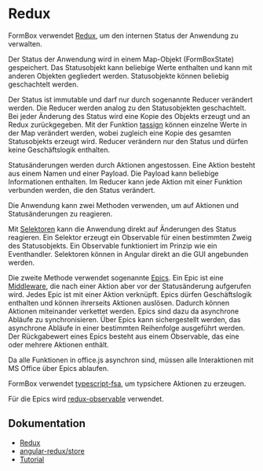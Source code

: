 # Redux

FormBox verwendet [Redux](https://redux.js.org/), um den internen Status der Anwendung zu verwalten.

Der Status der Anwendung wird in einem Map-Objekt (FormBoxState) gespeichert. Das Statusobjekt kann beliebige Werte enthalten und kann mit anderen Objekten gegliedert werden. Statusobjekte können beliebig geschachtelt werden.

Der Status ist immutable und darf nur durch sogenannte Reducer verändert werden. Die Reducer werden analog zu den Statusobjekten geschachtelt. Bei jeder Änderung des Status wird eine Kopie des Objekts erzeugt und an Redux zurückgegeben. Mit der Funktion [tassign](https://github.com/angular-redux/tassign) können einzelne Werte in der Map verändert werden, wobei zugleich eine Kopie des gesamten Statusobjekts erzeugt wird.
Reducer verändern nur den Status und dürfen keine Geschäftslogik enthalten.

Statusänderungen werden durch Aktionen angestossen. Eine Aktion besteht aus einem Namen und einer Payload. Die Payload kann beliebige Informationen enthalten.
Im Reducer kann jede Aktion mit einer Funktion verbunden werden, die den Status verändert.

Die Anwendung kann zwei Methoden verwenden, um auf Aktionen und Statusänderungen zu reagieren.

Mit [Selektoren](https://github.com/angular-redux/store/blob/master/articles/select-pattern.md) kann die Anwendung direkt auf Änderungen des Status reagieren. Ein Selektor erzeugt ein Observable für einen bestimmten Zweig des Statusobjekts. Ein Observable funktioniert im Prinzip wie ein Eventhandler. Selektoren können in Angular direkt an die GUI angebunden werden.

Die zweite Methode verwendet sogenannte [Epics](https://github.com/angular-redux/store/blob/master/articles/epics.md). Ein Epic ist eine [Middleware](https://redux.js.org/docs/advanced/Middleware.html), die nach einer Aktion aber vor der Statusänderung aufgerufen wird. Jedes Epic ist mit einer Aktion verknüpft.
Epics dürfen Geschäftslogik enthalten und können ihrerseits Aktionen auslösen. Dadurch können Aktionen miteinander verkettet werden. Epics sind dazu da asynchrone Abläufe zu synchronisieren. Über Epics kann sichergestellt werden, das asynchrone Abläufe in einer bestimmten Reihenfolge ausgeführt werden.
Der Rückgabewert eines Epics besteht aus einem Observable, das eine oder mehrere Aktionen enthält.

Da alle Funktionen in office.js asynchron sind, müssen alle Interaktionen mit MS Office über Epics ablaufen.

FormBox verwendet [typescript-fsa](https://github.com/aikoven/typescript-fsa), um typsichere Aktionen zu erzeugen.

Für die Epics wird [redux-observable](https://github.com/redux-observable/redux-observable) verwendet.

## Dokumentation

* [Redux](https://redux.js.org/)
* [angular-redux/store](https://github.com/angular-redux/store)
* [Tutorial](https://github.com/angular-redux/store/blob/master/articles/intro-tutorial.md)
